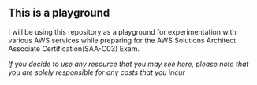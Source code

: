 ## This is a playground
I will be using this repository as a playground for experimentation with various AWS services while preparing for the AWS Solutions Architect Associate Certification(SAA-C03) Exam.

*If you decide to use any resource that you may see here, please note that you are solely responsible for any costs that you incur*